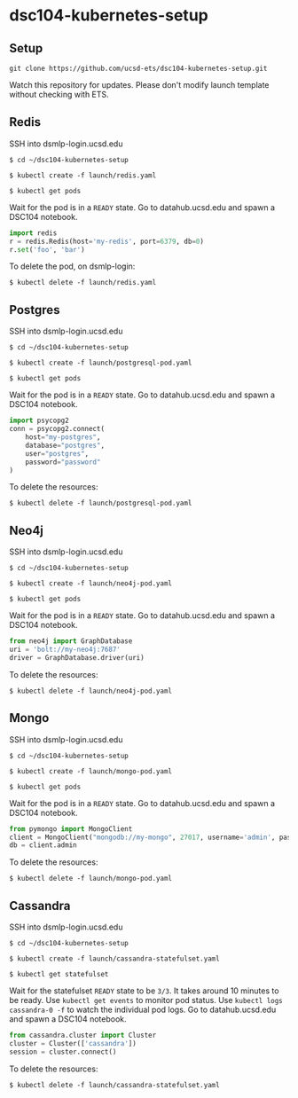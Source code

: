 # dsc104-kubernetes-setup

## Setup

`git clone https://github.com/ucsd-ets/dsc104-kubernetes-setup.git`

Watch this repository for updates. Please don't modify launch template without checking with ETS.

## Redis

SSH into dsmlp-login.ucsd.edu

`$ cd ~/dsc104-kubernetes-setup`

`$ kubectl create -f launch/redis.yaml`

`$ kubectl get pods`

Wait for the pod is in a `READY` state. Go to datahub.ucsd.edu and spawn a DSC104 notebook.

```python
import redis
r = redis.Redis(host='my-redis', port=6379, db=0)
r.set('foo', 'bar')
```

To delete the pod, on dsmlp-login: 

`$ kubectl delete -f launch/redis.yaml`

## Postgres

SSH into dsmlp-login.ucsd.edu

`$ cd ~/dsc104-kubernetes-setup`

`$ kubectl create -f launch/postgresql-pod.yaml`

`$ kubectl get pods`

Wait for the pod is in a `READY` state. Go to datahub.ucsd.edu and spawn a DSC104 notebook.

```python
import psycopg2
conn = psycopg2.connect(
    host="my-postgres",
    database="postgres",
    user="postgres",
    password="password"
)
```

To delete the resources: 

`$ kubectl delete -f launch/postgresql-pod.yaml`


## Neo4j

SSH into dsmlp-login.ucsd.edu

`$ cd ~/dsc104-kubernetes-setup`

`$ kubectl create -f launch/neo4j-pod.yaml`

`$ kubectl get pods`

Wait for the pod is in a `READY` state. Go to datahub.ucsd.edu and spawn a DSC104 notebook.

```python
from neo4j import GraphDatabase
uri = 'bolt://my-neo4j:7687'
driver = GraphDatabase.driver(uri)
```

To delete the resources: 

`$ kubectl delete -f launch/neo4j-pod.yaml`


## Mongo

SSH into dsmlp-login.ucsd.edu

`$ cd ~/dsc104-kubernetes-setup`

`$ kubectl create -f launch/mongo-pod.yaml`

`$ kubectl get pods`

Wait for the pod is in a `READY` state. Go to datahub.ucsd.edu and spawn a DSC104 notebook.

```python
from pymongo import MongoClient
client = MongoClient("mongodb://my-mongo", 27017, username='admin', password='password')
db = client.admin
```

To delete the resources: 

`$ kubectl delete -f launch/mongo-pod.yaml`

## Cassandra

SSH into dsmlp-login.ucsd.edu

`$ cd ~/dsc104-kubernetes-setup`

`$ kubectl create -f launch/cassandra-statefulset.yaml`

`$ kubectl get statefulset`

Wait for the statefulset `READY` state to be `3/3`. It takes around 10 minutes to be ready. Use `kubectl get events` to monitor pod status. Use `kubectl logs cassandra-0 -f` to watch the individual pod logs. Go to datahub.ucsd.edu and spawn a DSC104 notebook.

```python
from cassandra.cluster import Cluster
cluster = Cluster(['cassandra'])
session = cluster.connect()
```

To delete the resources: 

`$ kubectl delete -f launch/cassandra-statefulset.yaml`
